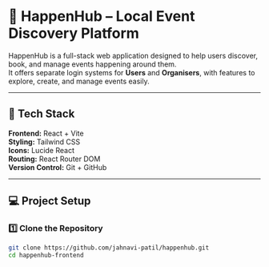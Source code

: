 # 🎉 HappenHub – Local Event Discovery Platform

HappenHub is a full-stack web application designed to help users discover, book, and manage events happening around them.  
It offers separate login systems for **Users** and **Organisers**, with features to explore, create, and manage events easily.

---

## 🚀 Tech Stack

**Frontend:** React + Vite  
**Styling:** Tailwind CSS  
**Icons:** Lucide React  
**Routing:** React Router DOM  
**Version Control:** Git + GitHub  

---

## 💻 Project Setup

### 1️⃣ Clone the Repository
```bash
git clone https://github.com/jahnavi-patil/happenhub.git
cd happenhub-frontend
